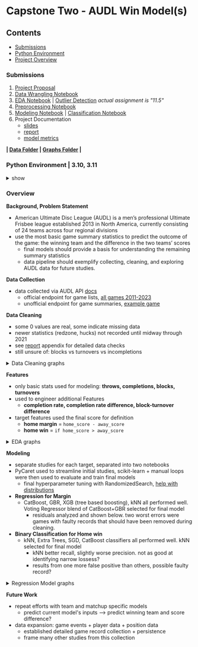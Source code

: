 # Capstone Two - AUDL Win Model(s)

## Contents

 - [Submissions](#Submissions)
 - [Python Environment](#python-environment--310-311)
 - [Project Overview](#Overview)

### Submissions

 1. [Project Proposal](./7.1_Project%20Propsal.pdf)
 2. [Data Wrangling Notebook](./7.6_Wrangling.ipynb)
 3. [EDA Notebook](./11.6_EDA.ipynb)  | [Outlier Detection](./11.6_EDA_outlier-detection.ipynb) *actual assignment is "11.5"*
 4. [Preprocessing Notebook](./16.3_Preprocessing-Training.ipynb)
 5. [Modeling Notebook](./18.3_Modeling.ipynb) | [Classification Notebook](./18.3_Modeling_Classification.ipynb)
 6. Project Documentation
	- [slides](./slides.pdf)
	- [report](./report.pdf)
	- [model metrics](./final_model_info.csv)
   
**| [Data Folder](.data/) | [Graphs Folder](./graphs/) |**

### Python Environment | 3.10, 3.11

<details><summary>show</summary>

**Packages**
 - pandas 
 - numpy
 - requests
 - scikit-learn
 - catboost
 - xgboost
 - lightgbm
 - scipy
 - matplotlib
 - seaborn
 - plotly
 - pyarraow
 - tqdm
 - *separate environment used for PyCaret*
   - [pycaret_requirements](./pycaret_requirements.txt) for list of packages installed in my venv for Pycaret
   - fresh installation without requirements file recommended

</details>

 
   
### Overview

**Background, Problem Statement**
 - American Ultimate Disc League (AUDL) is a men’s professional Ultimate Frisbee league established 2013 in North America, currently consisting of 24 teams across four regional divisions
 - use the most basic game summary statistics to predict the outcome of the game: the winning team and the difference in the two teams’ scores
   - final models should provide a basis for understanding the remaining summary statistics
   - data pipeline should exemplify collecting, cleaning, and exploring AUDL data for future studies.
   
**Data Collection**
 - data collected via AUDL API [docs](https://www.docs.audlstats.com/)
   - official endpoint for game lists, [all games 2011-2023](https://www.backend.audlstats.com/api/v1/games?date=2011:2023)
   - unofficial endpoint for game summaries, [example game](https://www.backend.audlstats.com/web-api/game-stats?gameID=2023-05-19-LA-SLC)
   
**Data Cleaning**
 - some 0 values are real, some indicate missing data 
 - newer statistics (redzone, hucks) not recorded until midway through 2021
 - see [report](./report.pdf) appendix for detailed data checks
 - still unsure of: blocks vs turnovers vs incompletions

<details><summary>Data Cleaning graphs</summary>

<br>**Feature Distributions after data collection**<br>
![Initial](/Capstone%20Two/graphs/data_cleaning/initial_distributions.png "Feature distributions after data collection") 
<br>**Feature Distributions after data cleaning**<br>
![Final](/Capstone%20Two/graphs/data_cleaning/clean_1_distributions.png "Feature distributions after data cleaning") 

</details>
 
**Features**
 - only basic stats used for modeling: **throws, completions, blocks, turnovers**
 - used to engineer additional Features
   - **completion rate, completion rate difference, block-turnover difference**
 - target features used the final score for definition
   - **home margin** = `home_score - away_score`
   - **home win** = `if home_score > away_score`
   
<details><summary>EDA graphs</summary>

<br>**Feature Distributions, relation to Home Margin**<br>
![Distribution, Margin](/Capstone%20Two/graphs/EDA/hist_vs_margin.png "Features vs home margin") 
<br>**Feature Distributions, relation to Home Win**<br>
![Distribution, Win](/Capstone%20Two/graphs/EDA/all_features_hist_vs_win.png "Features vs home win chance") 
<br>**Feature+Target Correlations**<br>
![Correlation](/Capstone%20Two/graphs/EDA/corr_heatmap.png "Correlation Heat Map") 

*see more thresholds and outlier detection based on PCA components in [folder](/Capstone%20Two/graphs/Outlier%20Detection)*

<br>**Isolation Forest**<br>
![Isolation Forest](/Capstone%20Two/graphs/Outlier%20Detection/engineered%20features/IsoForest_0.05.png "Isolation Forest - outlier detection") 
<br>**Local Outlier Factor**<br>
![Local Outlier Factor](/Capstone%20Two/graphs/Outlier%20Detection/engineered%20features/LocalOutlierFactor_0.05.png "Local Outlier Factor - outlier detection") 

</details>

**Modeling**
 - separate studies for each target, separated into two notebooks
 - PyCaret used to streamline initial studies, scikit-learn + manual loops were then used to evaluate and train final models
   - final hyperparameter tuning with RandomizedSearch, [help with distributions](https://nbpub.pythonanywhere.com/)
 - **Regression for Margin**
   - CatBoost, GBR, XGB (tree based boosting), kNN all performed well. Voting Regressor blend of CatBoost+GBR selected for final model
     - residuals analyzed and shown below. two worst errors were games with faulty records that should have been removed during cleaning.
 - **Binary Classification for Home win**
   - kNN, Extra Trees, SGD, CatBoost classifiers all performed well. kNN selected for final model
     - kNN better recall, slightly worse precision. not as good at identifying narrow lossess?
	 - results from one more false positive than others, possible faulty record?

<details><summary>Regression Model graphs</summary>

<br>**Tuned Model Selection**<br>
![model_selection](/Capstone%20Two/graphs/Model/model-selection_RMSE-vs-MAE.png "Model evaluation by RMSE, R2, MAE") 
<br>**Predicted vs Actual Home Margin**<br>
![residuals_1](/Capstone%20Two/graphs/Model/residual%20analysis/final_predicted-vs-actual.png "Predicted Home Margin vs Actual Home Margin") 
<br>**Feature Importance**<br>
![feature_importance](/Capstone%20Two/graphs/Model/feature_importance.png "Final model's component feature importances") 

</details>


**Future Work**
 - repeat efforts with team and matchup specific models
   - predict current model's inputs --> predict winning team and score difference?
 - data expansion: game events + player data + position data 
   - established detailed game record collection + persistence
   - frame many other studies from this collection
 




